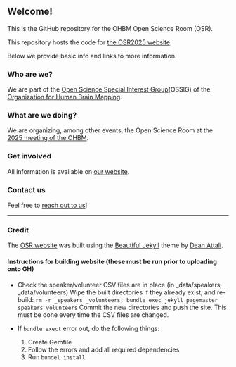 ## Welcome!

This is the GitHub repository for the OHBM Open Science Room (OSR).

This repository hosts the code for [the OSR2025 website](https://ohbm.github.io/osr2025).

Below we provide basic info and links to more information. 

### Who are we?

We are part of the <a href="https://ossig.netlify.com/">Open Science Special Interest Group</a>(OSSIG) of the <a href="https://www.humanbrainmapping.org/i4a/pages/index.cfm?pageid=3267&pageid=1">Organization for Human Brain Mapping</a>.

### What are we doing?

We are organizing, among other events, the Open Science Room at the <a href="https://www.humanbrainmapping.org/i4a/pages/index.cfm?pageid=4114" target="_blank">2025 meeting of the OHBM</a>.

### Get involved

All information is available on <a href="https://ohbm.github.io/osr2025" target="_blank">our website</a>.

### Contact us

Feel free to <a href="https://ohbm.github.io/osr2025/contact/" target="_blank">reach out to us</a>!


---

### Credit
The [OSR website](https://ohbm.github.io/osr2025) was built using the [Beautiful Jekyll](https://deanattali.com/beautiful-jekyll/) theme by [Dean Attali](https://deanattali.com/).


#### Instructions for building website (these must be run prior to uploading onto GH)
+ Check the speaker/volunteer CSV files are in place (in _data/speakers, _data/volunteers)
Wipe the built directories if they already exist, and re-build: 
`rm -r _speakers _volunteers; bundle exec jekyll pagemaster speakers volunteers`
Commit the new directories and push the site. This must be done every time the CSV files are changed. 

+ If `bundle exect` error out, do the following things:

    1. Create Gemfile
    2. Follow the errors and add all required dependencies
    3. Run `bundel install`



